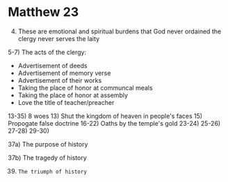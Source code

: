 # Matthew 23


4) These are emotional and spiritual burdens that God never ordained
	the clergy never serves the laity

5-7) The acts of the clergy:
* Advertisement of deeds
* Advertisement of memory verse
* Advertisement of their works
* Taking the place of honor at communcal meals
* Taking the place of honor at assembly
* Love the title of teacher/preacher

13-35) 8 woes
13) Shut the kingdom of heaven in people's faces
15) Propogate false doctrine
16-22) Oaths by the temple's gold
23-24)
25-26)
27-28)
29-30) 


37a)	The purpose of history

37b)	The tragedy of history

39)		The triumph of history
